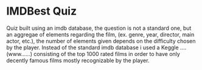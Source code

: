 # IMDBest Quiz

Quiz built using an imdb database, the question is not a standard one, but an aggregae of elements regarding the film, (ex. genre, year, director, main actor, etc.), the number of elements given depends on the difficulty chosen by the player. Instead of the standard imdb database i used a Keggle .... (www......) consisting of the top 1000 rated films in order to have only decently famous films mostly recognizable by the player. 